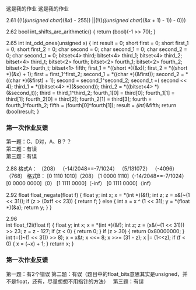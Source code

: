 这是我的作业
这是我的作业
 
 2.61
 ((!(*(unsigned char*)(&x) - 255)) ||(!((*((unsigned char*)(&x + 1) - 1)) - 0)))
 
 2.62
 bool int_shifts_are_arithmetic()
 {
 	return (bool)(-1 >> 70);
 }
 
 2.65
 int int_odd_ones(unsigned x)
 {
 	int result = 0;
 	short first = 0;
 	short first_1 = 0;
 	short first_2 = 0;
 	char second = 0;
 	char second_1 = 0;
 	char second_2 = 0;
 	char second_t = 0;
 	bitset<4> third;
 	bitset<4> third_1;
 	bitset<4> third_2;
 	bitset<4> third_t;
 	bitset<2> fourth;
 	bitset<2> fourth_1;
 	bitset<2> fourth_2;
 	bitset<2> fourth_t;
 	bitset<1> fifth;
 	first_1 = *((short *)(&x));
 	first_2 = *((short *)(&x) + 1);
 	first = first_1^first_2;
 	second_1 = *((char *)(&first));
 	second_2 = *((char *)(&first) + 1);
 	second = second_1^second_2;
 	second_t =( second << 4);
 	third_1 = *((bitset<4> *)(&second));
 	third_2 = *((bitset<4> *)(&second_t));
 	third = third_1^third_2;
 	fourth_1[0] = third[0];
 	fourth_1[1] = third[1];
 	fourth_2[0] = third[2];
 	fourth_2[1] = third[3];
 	fourth = fourth_1^fourth_2;
 	fifth = (fourth[0]^fourth[1]);
  	result = *(int*)&fifth;
  	return (bool)result;
  }
 
 
### 第一次作业反馈
 
第一题：C、D对，A、B？？  
第二题：有误  
第三题：有误  
 
2.88
格式A： 
	（208）
	（-14/2048==-7/1024）
	（5/131072）
	（-4096）
	（768）
格式B：
	[0 1110 1010]（208）
	[1 0000 1110]（-14/2048==-7/1024）
	[0 0000 0000]（0）
	[1 1111 0000]（-inf）
	[0 1111 0000]（inf）

2.92
float float_negate(float f)
{
	float y;
	int x;
	x = *(int *)(&f);
	int z;
	z = x&(~(1 << 31));
	if (z > (0xff << 23))
	{
		return f;
	}
	else
	{
		int a = x ^ (1 << 31);
		y = *(float *)(&a);
		return y;
	}
}

2.96     
int float_f2i(float f)
{
	float y;
	int x;
	x = *(int *)(&f);
	int z;
	z = (x&(~(1 << 31))) >> 23;
	z = z - 127;
	if (z < 0)
	{
		return 0;
	}
	if (z > 30)
	{
		return 0x80000000;
	}
	int t=((~(1 << 31)) >> 8);
	x = x&t;
	x <<= 8;
	x >>= (31 - z);
	x |= (1<<z);
	if (f < 0)
	{
		x = (~x) + 1;
	}
	return x;
}

### 第一次作业反馈
 
第一题：有2个错误
第二题：有误（题目中的float_bits意思其实是unsigned，并不是float，还有，尽量想想不用指针的方法）  
第三题：有误  
 
